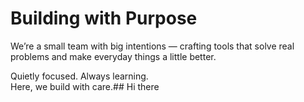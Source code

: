 # Building with Purpose

We’re a small team with big intentions — crafting tools that solve real problems and make everyday things a little better.

Quietly focused. Always learning.  
Here, we build with care.## Hi there
